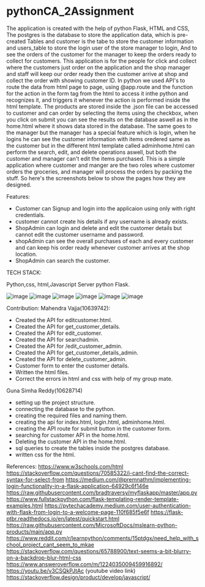 # pythonCA_2Assignment


The application is created with the help of python Flask, HTML and CSS, The postgres is the database to store the application data, which is pre-created Tables and customer is the tabe to store the customer information and users_table to store the login user of the store manager to login, And to see the orders of the customer for the manager to keep the orders ready to collect for customers.
This application is for the people for click and collect where the customers just order on the application and the shop manager and staff will keep our order ready then the customer arrive at shop and collect the order with showing customer ID.
In python we used API's to route the data from html page to page, using @app.route and the function for the action in the form tag from the html to access it inthe python and recognizes it, and triggers it whenever the action is performed inside the html template.
The products are stored inside the .json file  can be accessed to customer and can order by selecting the items using the checkbox, when you click on submit you can see the results on the database aswell as in the home.html where it shows data stored in the database.
The same goes to the manager but the manager has a special feature which is login, when he logins he can see the customer information with items oredered same as the customer but in the different html template called adminhome.html can perform the search, edit, and delete operations aswell, but both the customer and manager can't edit the items purchased.
This is a simple application where customer and manger are the two roles where customer orders the groceries, and manager will process the orders by packing the stuff.
So here's the screenshots below to show the pages how they are designed.

Features:

* Customer can Signup and login into the applicaion using only with right credentials.
* customer cannot create his details if any username is already exists.
* ShopAdmin can login and delete and edit the customer details but cannot edit the customer username and password.
* shopAdmin can see the overall purchases of each and every customer and can keep his order ready whenever customer arrives at the shop location.
* ShopAdmin can search the customer.


TECH STACK:

Python,css, html,Javascript
Server python Flask.






![image](https://github.com/gunasimhareddy72/pythonCA_2Assignment/assets/67228880/22e76736-548e-49ad-bcf4-0118a52a89f8)
![image](https://github.com/gunasimhareddy72/pythonCA_2Assignment/assets/67228880/fd9d2e0b-b8e9-4b80-a106-fd20f1dded1a)
![image](https://github.com/gunasimhareddy72/pythonCA_2Assignment/assets/67228880/92984741-1d2e-4c2a-90eb-9040ee1357c2)
![image](https://github.com/gunasimhareddy72/pythonCA_2Assignment/assets/67228880/f9238837-da5c-47ca-b5a1-ef988a87fc64)
![image](https://github.com/gunasimhareddy72/pythonCA_2Assignment/assets/67228880/67cb583b-7233-4b89-8c5b-ff8508442e5c)
![image](https://github.com/gunasimhareddy72/pythonCA_2Assignment/assets/67228880/c811e481-8c6f-4aaf-a4c5-b1b51cae409e)


Contribution:
Mahendra Vajja(10639742):
* Created the API for editcustomer.html.
* Created the API for get_customer_details.
* Created the API for edit_customer.
* Created the API for searchadmin.
* Created the API for /edit_customer_admin.
* Created the API for get_customer_details_admin.
* Created the API for delete_customer_admin.
* Customer form to enter the customer details.
* Written the html files.
* Correct the errors in html and css with help of my group mate.

Guna Simha Reddy(10628714)
* setting up the project structure.
* connecting the database to the python.
* creating the required files and naming them.
* creating the api for index.html, login.html, adminhome.html.
* creating the API route for submit button in the customer form.
* searching for customer API in the home.html.
* Deleting the customer API in the home.html.
* sql queries to create the tables inside the postgres database.
* written css for the html.








References:
https://www.w3schools.com/html 
https://stackoverflow.com/questions/70585322/i-cant-find-the-correct-syntax-for-select-from
https://medium.com/@premnathm/implementing-login-functionality-in-a-flask-application-64929c6f146e
https://raw.githubusercontent.com/bradtraversy/myflaskapp/master/app.py
https://www.fullstackpython.com/flask-templating-render-template-examples.html
https://pytechacademy.medium.com/user-authentication-with-flask-from-login-to-a-welcome-page-110f685f5e6f
https://flask-ptbr.readthedocs.io/en/latest/quickstart.html
https://raw.githubusercontent.com/MicrosoftDocs/mslearn-python-products/main/app.py
https://www.reddit.com/r/learnpython/comments/15ptdgx/need_help_with_school_project_cant_seem_to_mkae
https://stackoverflow.com/questions/65788900/text-seems-a-bit-blurry-on-a-backdrop-blur-html-css
https://www.answeroverflow.com/m/1224035009459916892/ 
https://youtu.be/v3CSQkPJtAc (youtube video link)
https://stackoverflow.design/product/develop/javascript/






